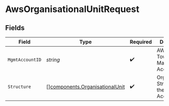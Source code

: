 # AwsOrganisationalUnitRequest


## Fields

| Field                                                                            | Type                                                                             | Required                                                                         | Description                                                                      |
| -------------------------------------------------------------------------------- | -------------------------------------------------------------------------------- | -------------------------------------------------------------------------------- | -------------------------------------------------------------------------------- |
| `MgmtAccountID`                                                                  | *string*                                                                         | :heavy_check_mark:                                                               | AWS Control Tower Management Account ID.                                         |
| `Structure`                                                                      | [][components.OrganisationalUnit](../../models/components/organisationalunit.md) | :heavy_check_mark:                                                               | Organisational Structure of the AWS Account.                                     |